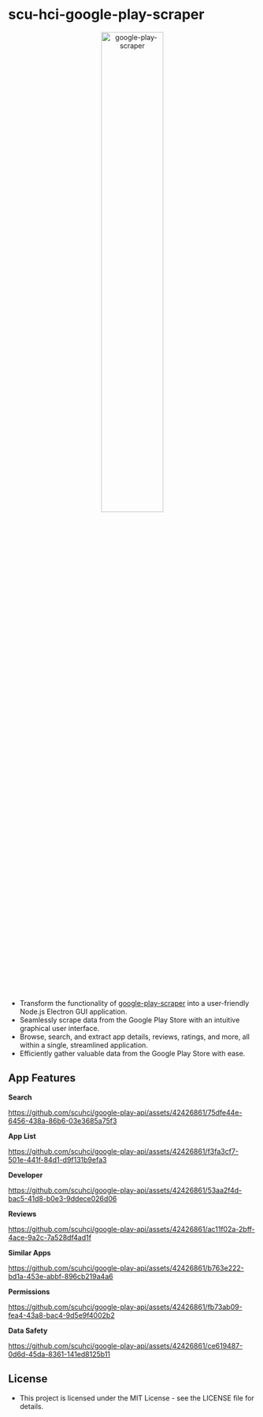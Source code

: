 # scu-hci-google-play-scraper

<p align="center">
  <img src="https://github.com/scuhci/google-play-api/assets/42426861/3b281c74-bb3c-4eaa-b2ba-3864ac12e121" width="50%" alt="google-play-scraper">
</p>

- Transform the functionality of [google-play-scraper](https://github.com/facundoolano/google-play-scraper/) into a user-friendly Node.js Electron GUI application.
- Seamlessly scrape data from the Google Play Store with an intuitive graphical user interface.
- Browse, search, and extract app details, reviews, ratings, and more, all within a single, streamlined application. 
- Efficiently gather valuable data from the Google Play Store with ease.

## App Features

**Search** 
 
https://github.com/scuhci/google-play-api/assets/42426861/75dfe44e-6456-438a-86b6-03e3685a75f3
  
**App List**

https://github.com/scuhci/google-play-api/assets/42426861/f3fa3cf7-501e-441f-84d1-d9f131b9efa3

**Developer** 

https://github.com/scuhci/google-play-api/assets/42426861/53aa2f4d-bac5-41d8-b0e3-9ddece026d06

**Reviews**

https://github.com/scuhci/google-play-api/assets/42426861/ac11f02a-2bff-4ace-9a2c-7a528df4ad1f

**Similar Apps**
 
https://github.com/scuhci/google-play-api/assets/42426861/b763e222-bd1a-453e-abbf-896cb219a4a6

**Permissions**
 
https://github.com/scuhci/google-play-api/assets/42426861/fb73ab09-fea4-43a8-bac4-9d5e9f4002b2
 
**Data Safety**

https://github.com/scuhci/google-play-api/assets/42426861/ce619487-0d6d-45da-8361-141ed8125b11

## License

- This project is licensed under the MIT License - see the LICENSE file for details. 
